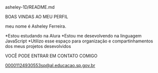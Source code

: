 asheley-1D/README.md

BOAS VINDAS AO MEU PERFIL

meu nome é Asheley Ferreira.

*Estou estudando na Alura
*Estou me desevolvendo na linguagem JavaScript
*Utilizo esse espaço para organização e compartinhamentos dos meus projetos desevolvidos

VOCÊ PODE ENTRAR EM CONTATO COMIGO

00001124930553sp@al.educacao.sp.gov.br


